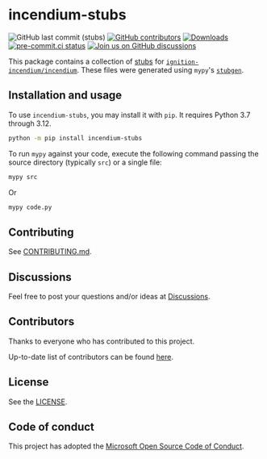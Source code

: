 # incendium-stubs

<!--- Badges --->
![GitHub last commit (stubs)](https://img.shields.io/github/last-commit/thecesrom/incendium-stubs/main)
[![GitHub contributors](https://img.shields.io/github/contributors/thecesrom/incendium-stubs)](https://github.com/ignition-incendium/incendium-stubs/graphs/contributors)
[![Downloads](https://pepy.tech/badge/incendium-stubs)](https://pepy.tech/project/incendium-stubs)
[![pre-commit.ci status](https://results.pre-commit.ci/badge/github/ignition-incendium/stubs/main.svg)](https://results.pre-commit.ci/latest/github/ignition-incendium/stubs/main)
[![Join us on GitHub discussions](https://img.shields.io/badge/github-discussions-informational)](https://github.com/ignition-incendium/incendium/discussions)

This package contains a collection of [stubs](https://www.python.org/dev/peps/pep-484/) for [`ignition-incendium/incendium`](https://github.com/ignition-incendium/incendium). These files were generated using `mypy`'s [`stubgen`](https://coatl-mypy.readthedocs.io/en/v0.971/stubgen.html).

## Installation and usage

To use `incendium-stubs`, you may install it with `pip`. It requires Python 3.7 through 3.12.

```sh
python -m pip install incendium-stubs
```

To run `mypy` against your code, execute the following command passing the source directory (typically `src`) or a single file:

```sh
mypy src
```

Or

```sh
mypy code.py
```

## Contributing

See [CONTRIBUTING.md](https://github.com/ignition-incendium/incendium/blob/HEAD/CONTRIBUTING.md#contributing-to-incendium).

## Discussions

Feel free to post your questions and/or ideas at [Discussions](https://github.com/ignition-incendium/icendium/discussions).

## Contributors

Thanks to everyone who has contributed to this project.

Up-to-date list of contributors can be found [here](https://github.com/ignition-incendium/incendium-stubs/graphs/contributors).

## License

See the [LICENSE](https://github.com/ignition-incendium/incendium-stubs/blob/HEAD/LICENSE).

## Code of conduct

This project has adopted the [Microsoft Open Source Code of Conduct](https://opensource.microsoft.com/codeofconduct/).
